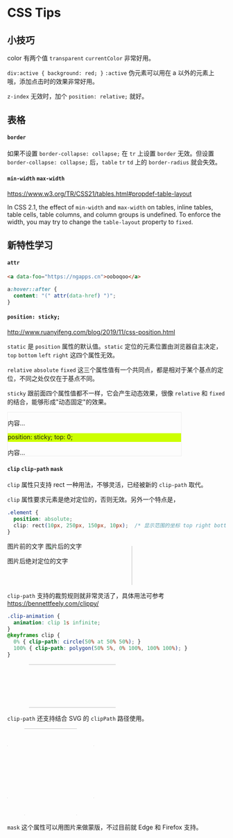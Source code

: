 # CSS Tips


## 小技巧

color 有两个值 `transparent` `currentColor` 非常好用。

`div:active { background: red; }` `:active` 伪元素可以用在 a 以外的元素上哦，添加点击时的效果非常好用。

`z-index` 无效时，加个 `position: relative;` 就好。


## 表格

#### `border`

如果不设置 `border-collapse: collapse;` 在 `tr` 上设置 `border` 无效。但设置 `border-collapse: collapse;` 后，`table` `tr` `td` 上的 `border-radius` 就会失效。

#### `min-width` `max-width`

https://www.w3.org/TR/CSS21/tables.html#propdef-table-layout

In CSS 2.1, the effect of `min-width` and `max-width` on tables, inline tables, table cells, table columns, and column groups is undefined. To enforce the width, you may try to change the `table-layout` property to `fixed`.


## 新特性学习

#### `attr`

```html
<a data-foo="https://ngapps.cn">ooboqoo</a>
```

```css
a:hover::after {
  content: "(" attr(data-href) ")";
}
```

#### `position: sticky;`

http://www.ruanyifeng.com/blog/2019/11/css-position.html

`static` 是 `position` 属性的默认值。`static` 定位的元素位置由浏览器自主决定，`top` `bottom` `left` `right` 这四个属性无效。

`relative` `absolute` `fixed` 这三个属性值有一个共同点，都是相对于某个基点的定位，不同之处仅仅在于基点不同。

`sticky` 跟前面四个属性值都不一样，它会产生动态效果，很像 `relative` 和 `fixed` 的结合，能够形成"动态固定"的效果。

<div class="demo">
  <div style="width: 400px; height: 100px; overflow-y: scroll; border: 1px solid #eee;">
    <p>内容...</p>
    <div style="position: sticky; top: 0; height: 20px; background-color: #cf0;">position: sticky; top: 0;</div>
    <p>内容...</p>
    <p>内容...</p>
    <p>内容...</p>
  </div>
</div>

#### `clip` `clip-path` `mask`

`clip` 属性只支持 rect 一种用法，不够灵活，已经被新的 `clip-path` 取代。

`clip` 属性要求元素是绝对定位的，否则无效。另外一个特点是，

```css
.element {
  position: absolute;
  clip: rect(10px, 250px, 150px, 10px);  /* 显示范围的坐标 top right bottom left */
}
```

<div class="demo" style="position: relative; height: 100px;">
  图片前的文字
  <img src="https://s3-us-west-2.amazonaws.com/s.cdpn.io/3/Harry-Potter-1-.jpg"
       style="position: absolute; width： 200px; height: 200px; clip: rect(10px,250px,100px,10px);">
  图片后的文字
  <p style="position: absolute;">图片后绝对定位的文字</p>
</div>

`clip-path` 支持的裁剪规则就非常灵活了，具体用法可参考 https://bennettfeely.com/clippy/

```css
.clip-animation {
  animation: clip 1s infinite;
}
@keyframes clip {
  0% { clip-path: circle(50% at 50% 50%); }
  100% { clip-path: polygon(50% 5%, 0% 100%, 100% 100%); }
}
```

<div class="demo" style="height: 100px;">
  <img class="clip-animation" src="https://s3-us-west-2.amazonaws.com/s.cdpn.io/3/building-to-be-clipped.jpg"
       style="width: 300px; height: 100px;">
  <style>
    .clip-animation { animation: clip 1s infinite; }
    @keyframes clip {
      0% { clip-path: circle(50% at 50% 50%); }
      100% { clip-path: polygon(50% 5%, 0% 100%, 100% 100%); }
    }
  </style>
</div>

`clip-path` 还支持结合 SVG 的 `clipPath` 路径使用。

<div class="demo">
  <img src="https://hacks.mozilla.org/files/2017/06/omega.jpg" height="200" style="clip-path: url(#clipMask)">
  <svg width="0" height="0">
     <defs>
      <clipPath id="clipMask">
        <path d="M 40 0 L 0 40, 60 100, 0 160, 40 200, 100 140, 160 200, 200 160, 140 100, 200 40, 160 0">
      </clipPath>
    </defs>
  </svg>
</div>

`mask` 这个属性可以用图片来做蒙版，不过目前就 Edge 和 Firefox 支持。


